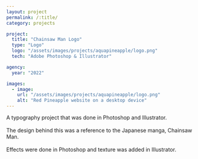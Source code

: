 ```yaml
---
layout: project
permalink: /:title/
category: projects

project:
  title: "Chainsaw Man Logo"
  type: "Logo"
  logo: "/assets/images/projects/aquapineapple/logo.png"
  tech: "Adobe Photoshop & Illustrator"

agency:
  year: "2022"

images:
  - image:
    url: "/assets/images/projects/aquapineapple/logo.png"
    alt: "Red Pineapple website on a desktop device"
---
```

<p>A typography project that was done in Photoshop and Illustrator.
<br><br>
The design behind this was a reference to the Japanese manga, Chainsaw Man. 
<br><br>
Effects were done in Photoshop and texture was added in Illustrator.</p>